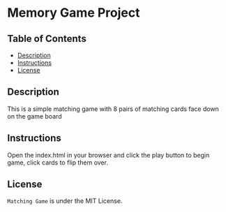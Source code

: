 # Memory Game Project

## Table of Contents

* [Description](#description)
* [Instructions](#instructions)
* [License](#license)

## Description

This is a simple matching game with 8 pairs of matching cards face down on the
game board

## Instructions

Open the index.html in your browser and click the play button to begin game, click
cards to flip them over.


## License

`Matching Game` is under the MIT License.
